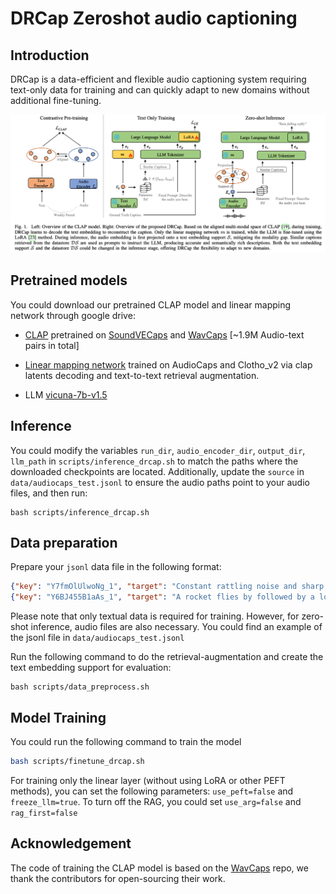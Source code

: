 # DRCap Zeroshot audio captioning

## Introduction
DRCap is a data-efficient and flexible audio captioning system requiring text-only data for training and can quickly adapt to new domains without additional fine-tuning. 

![](assets/model.png)

## Pretrained models 
You could download our pretrained CLAP model and linear mapping network through google drive: 
* [CLAP](https://drive.google.com/drive/folders/1d5RqM2OTxO8PD7qBUAyXXJHjS96XIauw?usp=sharing) pretrained on [SoundVECaps](https://yyua8222.github.io/Sound-VECaps-demo/) and [WavCaps](https://huggingface.co/datasets/cvssp/WavCaps) [~1.9M Audio-text pairs in total] 

* [Linear mapping network](https://drive.google.com/drive/folders/1d5RqM2OTxO8PD7qBUAyXXJHjS96XIauw?usp=sharing) trained on AudioCaps and Clotho_v2 via clap latents decoding and text-to-text retrieval augmentation. 
  
* LLM [vicuna-7b-v1.5](https://huggingface.co/lmsys/vicuna-7b-v1.5)

## Inference
You could modify the variables `run_dir`, `audio_encoder_dir`, `output_dir`, `llm_path` in `scripts/inference_drcap.sh` to match the paths where the downloaded checkpoints are located. Additionally, update the `source` in `data/audiocaps_test.jsonl` to ensure the audio paths point to your audio files, and then run:

```shell
bash scripts/inference_drcap.sh
```


## Data preparation
Prepare your `jsonl` data file in the following format:
```json
{"key": "Y7fmOlUlwoNg_1", "target": "Constant rattling noise and sharp vibrations", "text": "Constant rattling noise and sharp vibrations"}
{"key": "Y6BJ455B1aAs_1", "target": "A rocket flies by followed by a loud explosion and fire crackling as a truck engine runs idle", "text": "A rocket flies by followed by a loud explosion and fire crackling as a truck engine runs idle"}
```
Please note that only textual data is required for training. However, for zero-shot inference, audio files are also necessary. You could find an example of the jsonl file in `data/audiocaps_test.jsonl`

Run the following command to do the retrieval-augmentation and create the text embedding support for evaluation: 
```shell
bash scripts/data_preprocess.sh
``` 

## Model Training
You could run the following command to train the model
```bash
bash scripts/finetune_drcap.sh
```
For training only the linear layer (without using LoRA or other PEFT methods), you can set the following parameters: `use_peft=false` and `freeze_llm=true`. To turn off the RAG, you could set `use_arg=false` and `rag_first=false`

## Acknowledgement
The code of training the CLAP model is based on the [WavCaps](https://github.com/XinhaoMei/WavCaps) repo, we thank the contributors for open-sourcing their work.